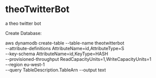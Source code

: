 # theoTwitterBot
a theo twitter bot



Create Database:

aws dynamodb create-table --table-name theotwitterbot \
  --attribute-definitions AttributeName=id,AttributeType=S \
  --key-schema AttributeName=id,KeyType=HASH \
  --provisioned-throughput ReadCapacityUnits=1,WriteCapacityUnits=1 \
  --region eu-west-1 \
  --query TableDescription.TableArn --output text